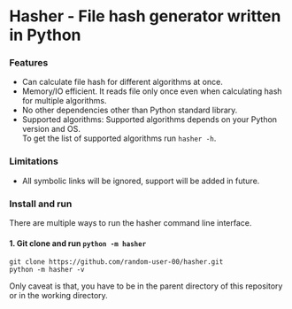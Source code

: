 # Hasher - File hash generator written in Python
### Features
- Can calculate file hash for different algorithms at once.
- Memory/IO efficient. It reads file only once even when calculating hash for multiple algorithms.
- No other dependencies other than Python standard library.
- Supported algorithms: Supported algorithms depends on your Python version and OS.  
  To get the list of supported algorithms run `hasher -h`.

### Limitations
- All symbolic links will be ignored, support will be added in future.

### Install and run
There are multiple ways to run the hasher command line interface.
#### 1. Git clone and run `python -m hasher`
```
git clone https://github.com/random-user-00/hasher.git
python -m hasher -v
```
Only caveat is that, you have to be in the parent directory of this repository or in the working directory.

